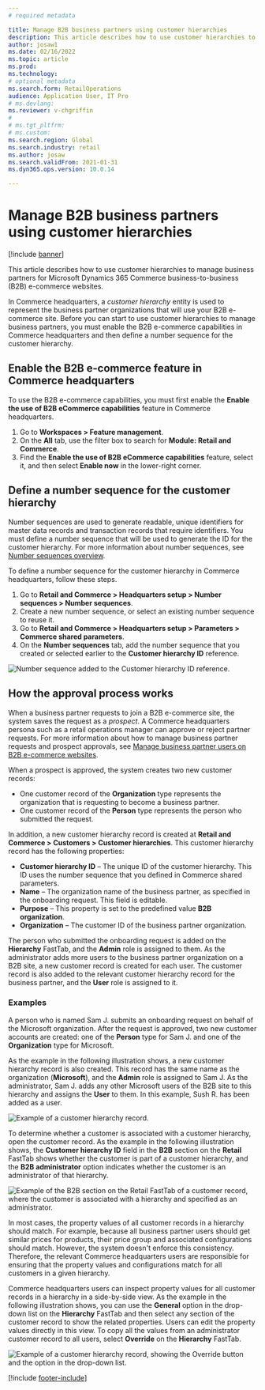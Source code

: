 ```yaml
---
# required metadata

title: Manage B2B business partners using customer hierarchies
description: This article describes how to use customer hierarchies to manage business partners for Microsoft Dynamics 365 Commerce business-to-business (B2B) e-commerce websites.
author: josaw1
ms.date: 02/16/2022
ms.topic: article
ms.prod: 
ms.technology: 
# optional metadata
ms.search.form: RetailOperations
audience: Application User, IT Pro
# ms.devlang: 
ms.reviewer: v-chgriffin
#
# ms.tgt_pltfrm: 
# ms.custom: 
ms.search.region: Global
ms.search.industry: retail
ms.author: josaw
ms.search.validFrom: 2021-01-31
ms.dyn365.ops.version: 10.0.14

---
```


# Manage B2B business partners using customer hierarchies

[!include [banner](../../includes/banner.md)]

This article describes how to use customer hierarchies to manage business partners for Microsoft Dynamics 365 Commerce business-to-business (B2B) e-commerce websites.

In Commerce headquarters, a *customer hierarchy* entity is used to represent the business partner organizations that will use your B2B e-commerce site. Before you can start to use customer hierarchies to manage business partners, you must enable the B2B e-commerce capabilities in Commerce headquarters and then define a number sequence for the customer hierarchy.

## Enable the B2B e-commerce feature in Commerce headquarters

To use the B2B e-commerce capabilities, you must first enable the **Enable the use of B2B eCommerce capabilities** feature in Commerce headquarters.

1. Go to **Workspaces \> Feature management**.
1. On the **All** tab, use the filter box to search for **Module: Retail and Commerce**.
1. Find the **Enable the use of B2B eCommerce capabilities** feature, select it, and then select **Enable now** in the lower-right corner.

## Define a number sequence for the customer hierarchy

Number sequences are used to generate readable, unique identifiers for master data records and transaction records that require identifiers. You must define a number sequence that will be used to generate the ID for the customer hierarchy. For more information about number sequences, see [Number sequences overview](/dynamics365/fin-ops-core/fin-ops/organization-administration/number-sequence-overview).

To define a number sequence for the customer hierarchy in Commerce headquarters, follow these steps.

1. Go to **Retail and Commerce \> Headquarters setup \> Number sequences \> Number sequences**.
1. Create a new number sequence, or select an existing number sequence to reuse it.
1. Go to **Retail and Commerce \> Headquarters setup \> Parameters \> Commerce shared parameters**.
1. On the **Number sequences** tab, add the number sequence that you created or selected earlier to the **Customer hierarchy ID** reference.

![Number sequence added to the Customer hierarchy ID reference.](../media/NumberSequenceCustHierarchy.png)

## How the approval process works

When a business partner requests to join a B2B e-commerce site, the system saves the request as a *prospect*. A Commerce headquarters persona such as a retail operations manager can approve or reject partner requests. For more information about how to manage business partner requests and prospect approvals, see [Manage business partner users on B2B e-commerce websites](manage-b2b-users.md).

When a prospect is approved, the system creates two new customer records:

- One customer record of the **Organization** type represents the organization that is requesting to become a business partner.
- One customer record of the **Person** type represents the person who submitted the request.

In addition, a new customer hierarchy record is created at **Retail and Commerce \> Customers \> Customer hierarchies**. This customer hierarchy record has the following properties:

- **Customer hierarchy ID** – The unique ID of the customer hierarchy. This ID uses the number sequence that you defined in Commerce shared parameters.
- **Name** – The organization name of the business partner, as specified in the onboarding request. This field is editable.
- **Purpose** – This property is set to the predefined value **B2B organization**.
- **Organization** – The customer ID of the business partner organization.

The person who submitted the onboarding request is added on the **Hierarchy** FastTab, and the **Admin** role is assigned to them. As the administrator adds more users to the business partner organization on a B2B site, a new customer record is created for each user. The customer record is also added to the relevant customer hierarchy record for the business partner, and the **User** role is assigned to it.

### Examples

A person who is named Sam J. submits an onboarding request on behalf of the Microsoft organization. After the request is approved, two new customer accounts are created: one of the **Person** type for Sam J. and one of the **Organization** type for Microsoft.

As the example in the following illustration shows, a new customer hierarchy record is also created. This record has the same name as the organization (**Microsoft**), and the **Admin** role is assigned to Sam J. As the administrator, Sam J. adds any other Microsoft users of the B2B site to this hierarchy and assigns the **User** to them. In this example, Sush R. has been added as a user.

![Example of a customer hierarchy record.](../media/CustomerHierarchy2.png)

To determine whether a customer is associated with a customer hierarchy, open the customer record. As the example in the following illustration shows, the **Customer hierarchy ID** field in the **B2B** section on the **Retail** FastTab shows whether the customer is part of a customer hierarchy, and the **B2B administrator** option indicates whether the customer is an administrator of that hierarchy.

![Example of the B2B section on the Retail FastTab of a customer record, where the customer is associated with a hierarchy and specified as an administrator.](../media/CustomerHierarchyMapping2.png)

In most cases, the property values of all customer records in a hierarchy should match. For example, because all business partner users should get similar prices for products, their price group and associated configurations should match. However, the system doesn't enforce this consistency. Therefore, the relevant Commerce headquarters users are responsible for ensuring that the property values and configurations match for all customers in a given hierarchy.

Commerce headquarters users can inspect property values for all customer records in a hierarchy in a side-by-side view. As the example in the following illustration shows, you can use the **General** option in the drop-down list on the **Hierarchy** FastTab and then select any section of the customer record to show the related properties. Users can edit the property values directly in this view. To copy all the values from an administrator customer record to all users, select **Override** on the **Hierarchy** FastTab.

![Example of a customer hierarchy record, showing the Override button and the option in the drop-down list.](../media/HierarchyDetails2.png)

[!include [footer-include](../../includes/footer-banner.md)]
